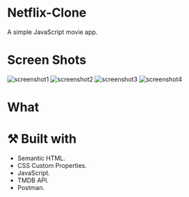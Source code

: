# Netflix-Clone
A simple JavaScript movie app.

# Screen Shots
![screenshot1](https://user-images.githubusercontent.com/21375764/232243755-cfb505fa-6d49-4d7f-a495-3093393a737b.png)
![screenshot2](https://user-images.githubusercontent.com/21375764/232244074-f4ffaad7-188c-481e-a14c-82e44a40a98c.png)
![screenshot3](https://user-images.githubusercontent.com/21375764/232244215-f1b6e96a-03c3-4a0c-b058-3118e18c2550.png)
![screenshot4](https://user-images.githubusercontent.com/21375764/232244706-da83fbd6-00f8-4ca2-91c9-91e7a468a0a0.png)

# What 

# ⚒ Built with
- Semantic HTML.
- CSS Custom Properties.
- JavaScript.
- TMDB API.
- Postman.
